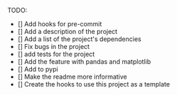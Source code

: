 TODO:

- [] Add hooks for pre-commit
- [] Add a description of the project
- [] Add a list of the project's dependencies
- [] Fix bugs in the project
- [] add tests for the project
- [] Add the feature with pandas and matplotlib
- [] Add to pypi 
- [] Make the readme more informative
- [] Create the hooks to use this project as a template
